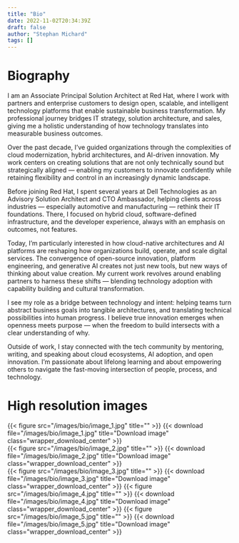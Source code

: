 ```yaml
---
title: "Bio"
date: 2022-11-02T20:34:39Z
draft: false
author: "Stephan Michard"
tags: []
---
```



# Biography
I am an Associate Principal Solution Architect at Red Hat, where I work with partners and enterprise customers to design open, scalable, and intelligent technology platforms that enable sustainable business transformation. My professional journey bridges IT strategy, solution architecture, and sales, giving me a holistic understanding of how technology translates into measurable business outcomes.

Over the past decade, I’ve guided organizations through the complexities of cloud modernization, hybrid architectures, and AI-driven innovation. My work centers on creating solutions that are not only technically sound but strategically aligned — enabling my customers to innovate confidently while retaining flexibility and control in an increasingly dynamic landscape.

Before joining Red Hat, I spent several years at Dell Technologies as an Advisory Solution Architect and CTO Ambassador, helping clients across industries — especially automotive and manufacturing — rethink their IT foundations. There, I focused on hybrid cloud, software-defined infrastructure, and the developer experience, always with an emphasis on outcomes, not features.

Today, I’m particularly interested in how cloud-native architectures and AI platforms are reshaping how organizations build, operate, and scale digital services. The convergence of open-source innovation, platform engineering, and generative AI creates not just new tools, but new ways of thinking about value creation. My current work revolves around enabling partners to harness these shifts — blending technology adoption with capability building and cultural transformation.

I see my role as a bridge between technology and intent: helping teams turn abstract business goals into tangible architectures, and translating technical possibilities into human progress. I believe true innovation emerges when openness meets purpose — when the freedom to build intersects with a clear understanding of why.

Outside of work, I stay connected with the tech community by mentoring, writing, and speaking about cloud ecosystems, AI adoption, and open innovation. I’m passionate about lifelong learning and about empowering others to navigate the fast-moving intersection of people, process, and technology.



# High resolution images
{{< figure src="/images/bio/image_1.jpg" title="" >}}
{{< download file="/images/bio/image_1.jpg" title="Download image" class="wrapper_download_center" >}}  
{{< figure src="/images/bio/image_2.jpg" title="" >}}
{{< download file="/images/bio/image_2.jpg" title="Download image" class="wrapper_download_center" >}}  
{{< figure src="/images/bio/image_3.jpg" title="" >}}
{{< download file="/images/bio/image_3.jpg" title="Download image" class="wrapper_download_center" >}} 
{{< figure src="/images/bio/image_4.jpg" title="" >}}
{{< download file="/images/bio/image_4.jpg" title="Download image" class="wrapper_download_center" >}} 
{{< figure src="/images/bio/image_5.jpg" title="" >}}
{{< download file="/images/bio/image_5.jpg" title="Download image" class="wrapper_download_center" >}} 


